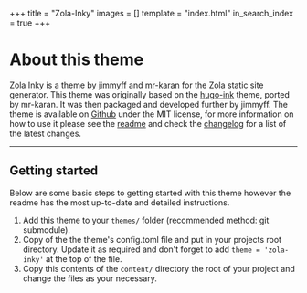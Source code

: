 +++
title = "Zola-Inky"
images = []
template = "index.html"
in_search_index = true
+++

# About this theme

Zola Inky is a theme by [jimmyff](https://github.com/jimmyff) and [mr-karan](https://github.com/mr-karan) for the Zola static site generator. This theme was originally based on the [hugo-ink](https://github.com/knadh/hugo-ink) theme, ported by mr-karan. It was then packaged and developed further by jimmyff. The theme is available on [Github]((<https://github.com/jimmyff/zola-inky>)) under the MIT license, for more information on how to use it please see the [readme](https://github.com/jimmyff/zola-inky/README.md) and check the [changelog](https://github.com/jimmyff/zola-inky/CHANGELOG.md) for a list of the latest changes.

---

## Getting started

Below are some basic steps to getting started with this theme however the readme has the most up-to-date and detailed instructions.

 1. Add this theme to your `themes/` folder (recommended method: git submodule).
 2. Copy of the the theme's config.toml file and put in your projects root directory. Update it as required and don't forget to add `theme = 'zola-inky'` at the top of the file.
 3. Copy this contents of the `content/` directory the root of your project and change the files as your necessary.

